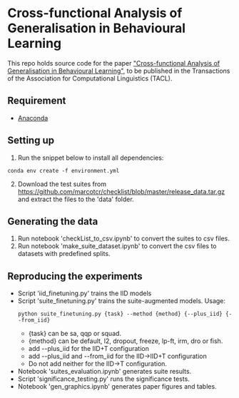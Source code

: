 # Cross-functional Analysis of Generalisation in Behavioural Learning

This repo holds source code for the paper ["Cross-functional Analysis of Generalisation in Behavioural Learning"](http://arxiv.org/abs/2305.12951), to be published in the Transactions of the Association for Computational Linguistics (TACL).

<!-- ## Citation

If you use the code or data from this repository, please consider citing the paper: -->
## Requirement

- [Anaconda](https://www.anaconda.com/download)

## Setting up

1. Run the snippet below to install all dependencies:

```console
conda env create -f environment.yml
```
2. Download the test suites from https://github.com/marcotcr/checklist/blob/master/release_data.tar.gz and extract the files to the 'data' folder.

## Generating the data
1. Run notebook 'checkList_to_csv.ipynb' to convert the suites to csv files.
2. Run notebook 'make_suite_dataset.ipynb' to convert the csv files to datasets with predefined splits.

## Reproducing the experiments
- Script 'iid_finetuning.py' trains the IID models
- Script 'suite_finetuning.py' trains the suite-augmented models. Usage:
    ```console
    python suite_finetuning.py {task} --method {method} {--plus_iid} {--from_iid}
    ```
    - {task} can be sa, qqp or squad. 
    - {method} can be default, l2, dropout, freeze, lp-ft, irm, dro or fish.
    - add --plus_iid for the IID+T configuration
    - add --plus_iid and --from_iid for the IID->IID+T configuration
    - Do not add neither for the IID->T configuration.
- Notebook 'suites_evaluation.ipynb' generates suite results.
- Script 'significance_testing.py' runs the significance tests.
- Notebook 'gen_graphics.ipynb' generates paper figures and tables.